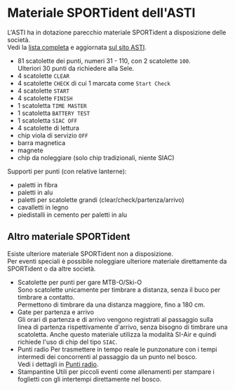 # Materiale SPORTident dell'ASTI

L'ASTI ha in dotazione parecchio materiale SPORTident a disposizione delle società.  
Vedi la [lista completa](https://asti-ticino.ch/co/doc/2025/lista_materiale_2025.pdf) e aggiornata [sul sito ASTI](https://asti-ticino.ch/co/index.php?folder=doc&main=doc).  
  
- 81 scatolette dei punti, numeri 31 - 110, con 2 scatolette `100`.   
Ulteriori 30 punti da richiedere alla Sele.
- 4 scatolette `CLEAR`
- 4 scatolette `CHECK` di cui 1 marcata come `Start Check`
- 4 scatolette `START`
- 4 scatolette `FINISH`
- 1 scatoletta `TIME MASTER`
- 1 scatoletta `BATTERY TEST`
- 1 scatoletta `SIAC OFF`
- 4 scatolette di lettura
- chip viola di servizio `OFF`
- barra magnetica
- magnete
- chip da noleggiare (solo chip tradizionali, niente SIAC)

Supporti per punti (con relative lanterne):  
  
- paletti in fibra
- paletti in alu
- paletti per scatolette grandi (clear/check/partenza/arrivo)
- cavalletti in legno
- piedistalli in cemento per paletti in alu

## Altro materiale SPORTident

Esiste ulteriore materiale SPORTident non a disposizione.  
Per eventi speciali è possibile noleggiare ulteriore materiale direttamente da SPORTident o da altre società.  

- Scatolette per punti per gare MTB-O/Ski-O  
Sono scatolette unicamente per timbrare a distanza, senza il buco per timbrare a contatto.  
Permettono di timbrare da una distanza maggiore, fino a 180 cm.
- Gate per partenza e arrivo  
Gli orari di partenza e di arrivo vengono registrati al passaggio sulla linea di partenza rispettivamente d'arrivo, senza bisogno di timbrare una scatoletta. Anche questo materiale utilizza la modalità SI-Air e quindi richiede l'uso di chip del tipo `SIAC`.
- Punti radio
Per trasmettere in tempo reale le punzonature con i tempi intermedi dei concorrenti al passaggio da un punto nel bosco.  
Vedi i dettagli in [Punti radio](../sportident/punti_radio.md).
- Stampantine
Utili per piccoli eventi come allenamenti per stampare i foglietti con gli intertempi direttamente nel bosco.

